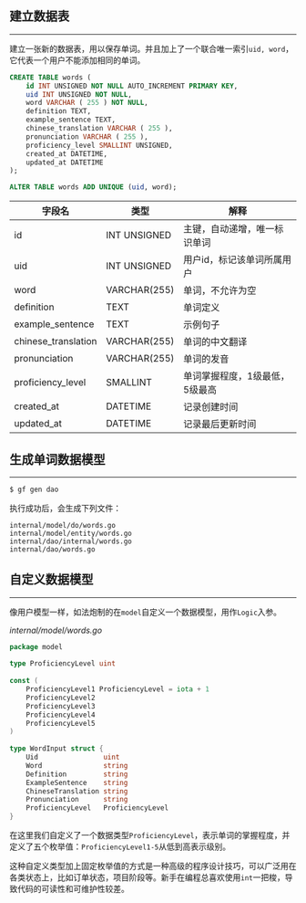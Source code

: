 ## 建立数据表
--- 
建立一张新的数据表，用以保存单词。并且加上了一个联合唯一索引`uid, word`，它代表一个用户不能添加相同的单词。
```sql
CREATE TABLE words (
	id INT UNSIGNED NOT NULL AUTO_INCREMENT PRIMARY KEY,
	uid INT UNSIGNED NOT NULL,
	word VARCHAR ( 255 ) NOT NULL,
	definition TEXT,
	example_sentence TEXT,
	chinese_translation VARCHAR ( 255 ),
	pronunciation VARCHAR ( 255 ),
	proficiency_level SMALLINT UNSIGNED,
	created_at DATETIME,
    updated_at DATETIME
);

ALTER TABLE words ADD UNIQUE (uid, word);
```

| 字段名                 | 类型           | 解释               |
| ------------------- | ------------ | ---------------- |
| id                  | INT UNSIGNED | 主键，自动递增，唯一标识单词   |
| uid                 | INT UNSIGNED | 用户id，标记该单词所属用户   |
| word                | VARCHAR(255) | 单词，不允许为空         |
| definition          | TEXT         | 单词定义             |
| example_sentence    | TEXT         | 示例句子             |
| chinese_translation | VARCHAR(255) | 单词的中文翻译          |
| pronunciation       | VARCHAR(255) | 单词的发音            |
| proficiency_level   | SMALLINT     | 单词掌握程度，1级最低，5级最高 |
| created_at          | DATETIME     | 记录创建时间           |
| updated_at          | DATETIME     | 记录最后更新时间         |

## 生成单词数据模型
---
```bash
$ gf gen dao
```

执行成功后，会生成下列文件：
```text
internal/model/do/words.go
internal/model/entity/words.go
internal/dao/internal/words.go
internal/dao/words.go
```

## 自定义数据模型
---
像用户模型一样，如法炮制的在`model`自定义一个数据模型，用作`Logic`入参。

*internal/model/words.go*
```go
package model  
  
type ProficiencyLevel uint  
  
const (  
    ProficiencyLevel1 ProficiencyLevel = iota + 1  
    ProficiencyLevel2  
    ProficiencyLevel3
    ProficiencyLevel4
    ProficiencyLevel5
)  
  
type WordInput struct {  
    Uid                uint  
    Word               string  
    Definition         string  
    ExampleSentence    string  
    ChineseTranslation string  
    Pronunciation      string  
    ProficiencyLevel   ProficiencyLevel  
}
```

在这里我们自定义了一个数据类型`ProficiencyLevel`，表示单词的掌握程度，并定义了五个枚举值：`ProficiencyLevel1-5`从低到高表示级别。

这种自定义类型加上固定枚举值的方式是一种高级的程序设计技巧，可以广泛用在各类状态上，比如订单状态，项目阶段等。新手在编程总喜欢使用`int`一把梭，导致代码的可读性和可维护性较差。